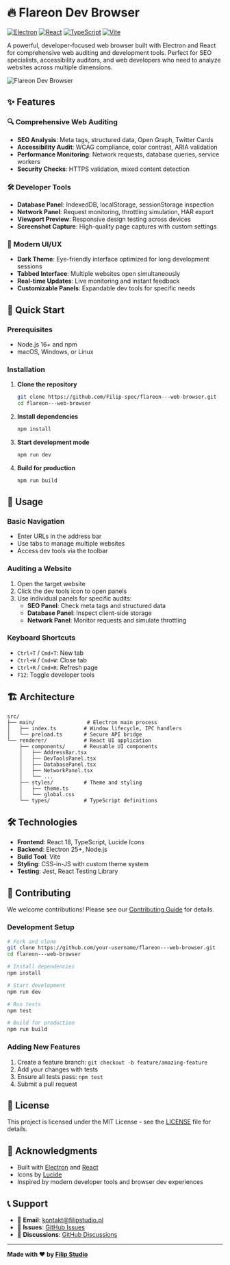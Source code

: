 # 🔥 Flareon Dev Browser

[![Electron](https://img.shields.io/badge/Electron-191970?style=for-the-badge&logo=Electron&logoColor=white)](https://electronjs.org/)
[![React](https://img.shields.io/badge/React-20232A?style=for-the-badge&logo=react&logoColor=61DAFB)](https://reactjs.org/)
[![TypeScript](https://img.shields.io/badge/TypeScript-007ACC?style=for-the-badge&logo=typescript&logoColor=white)](https://www.typescriptlang.org/)
[![Vite](https://img.shields.io/badge/Vite-646CFF?style=for-the-badge&logo=vite&logoColor=white)](https://vitejs.dev/)

A powerful, developer-focused web browser built with Electron and React for comprehensive web auditing and development tools. Perfect for SEO specialists, accessibility auditors, and web developers who need to analyze websites across multiple dimensions.

![Flareon Dev Browser](https://via.placeholder.com/800x400/1E1E1E/FFFFFF?text=Flareon+Dev+Browser+Screenshot)

## ✨ Features

### 🔍 Comprehensive Web Auditing
- **SEO Analysis**: Meta tags, structured data, Open Graph, Twitter Cards
- **Accessibility Audit**: WCAG compliance, color contrast, ARIA validation
- **Performance Monitoring**: Network requests, database queries, service workers
- **Security Checks**: HTTPS validation, mixed content detection

### 🛠️ Developer Tools
- **Database Panel**: IndexedDB, localStorage, sessionStorage inspection
- **Network Panel**: Request monitoring, throttling simulation, HAR export
- **Viewport Preview**: Responsive design testing across devices
- **Screenshot Capture**: High-quality page captures with custom settings

### 🎨 Modern UI/UX
- **Dark Theme**: Eye-friendly interface optimized for long development sessions
- **Tabbed Interface**: Multiple websites open simultaneously
- **Real-time Updates**: Live monitoring and instant feedback
- **Customizable Panels**: Expandable dev tools for specific needs

## 🚀 Quick Start

### Prerequisites
- Node.js 16+ and npm
- macOS, Windows, or Linux

### Installation

1. **Clone the repository**
   ```bash
   git clone https://github.com/Filip-spec/flareon---web-browser.git
   cd flareon---web-browser
   ```

2. **Install dependencies**
   ```bash
   npm install
   ```

3. **Start development mode**
   ```bash
   npm run dev
   ```

4. **Build for production**
   ```bash
   npm run build
   ```

## 📖 Usage

### Basic Navigation
- Enter URLs in the address bar
- Use tabs to manage multiple websites
- Access dev tools via the toolbar

### Auditing a Website
1. Open the target website
2. Click the dev tools icon to open panels
3. Use individual panels for specific audits:
   - **SEO Panel**: Check meta tags and structured data
   - **Database Panel**: Inspect client-side storage
   - **Network Panel**: Monitor requests and simulate throttling

### Keyboard Shortcuts
- `Ctrl+T` / `Cmd+T`: New tab
- `Ctrl+W` / `Cmd+W`: Close tab
- `Ctrl+R` / `Cmd+R`: Refresh page
- `F12`: Toggle developer tools

## 🏗️ Architecture

```
src/
├── main/                 # Electron main process
│   ├── index.ts         # Window lifecycle, IPC handlers
│   └── preload.ts       # Secure API bridge
└── renderer/            # React UI application
    ├── components/      # Reusable UI components
    │   ├── AddressBar.tsx
    │   ├── DevToolsPanel.tsx
    │   ├── DatabasePanel.tsx
    │   ├── NetworkPanel.tsx
    │   └── ...
    ├── styles/          # Theme and styling
    │   ├── theme.ts
    │   └── global.css
    └── types/           # TypeScript definitions
```

## 🛠️ Technologies

- **Frontend**: React 18, TypeScript, Lucide Icons
- **Backend**: Electron 25+, Node.js
- **Build Tool**: Vite
- **Styling**: CSS-in-JS with custom theme system
- **Testing**: Jest, React Testing Library

## 🤝 Contributing

We welcome contributions! Please see our [Contributing Guide](CONTRIBUTING.md) for details.

### Development Setup
```bash
# Fork and clone
git clone https://github.com/your-username/flareon---web-browser.git
cd flareon---web-browser

# Install dependencies
npm install

# Start development
npm run dev

# Run tests
npm test

# Build for production
npm run build
```

### Adding New Features
1. Create a feature branch: `git checkout -b feature/amazing-feature`
2. Add your changes with tests
3. Ensure all tests pass: `npm test`
4. Submit a pull request

## 📄 License

This project is licensed under the MIT License - see the [LICENSE](LICENSE) file for details.

## 🙏 Acknowledgments

- Built with [Electron](https://electronjs.org/) and [React](https://reactjs.org/)
- Icons by [Lucide](https://lucide.dev/)
- Inspired by modern developer tools and browser dev experiences

## 📞 Support

- 📧 **Email**: kontakt@filipstudio.pl
- 🐛 **Issues**: [GitHub Issues](https://github.com/Filip-spec/flareon---web-browser/issues)
- 💬 **Discussions**: [GitHub Discussions](https://github.com/Filip-spec/flareon---web-browser/discussions)

---

**Made with ❤️ by [Filip Studio](https://filipstudio.pl)**
